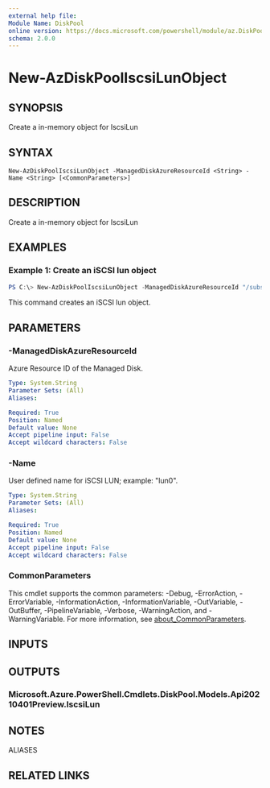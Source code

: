 ```yaml
---
external help file:
Module Name: DiskPool
online version: https://docs.microsoft.com/powershell/module/az.DiskPool/new-AzDiskPoolIscsiLunObject
schema: 2.0.0
---
```


# New-AzDiskPoolIscsiLunObject

## SYNOPSIS
Create a in-memory object for IscsiLun

## SYNTAX

```
New-AzDiskPoolIscsiLunObject -ManagedDiskAzureResourceId <String> -Name <String> [<CommonParameters>]
```

## DESCRIPTION
Create a in-memory object for IscsiLun

## EXAMPLES

### Example 1: Create an iSCSI lun object
```powershell
PS C:\> New-AzDiskPoolIscsiLunObject -ManagedDiskAzureResourceId "/subscriptions/eff9fadd-6918-4253-b667-c39271e7435c/resourceGroups/storagepool-rg-test/providers/Microsoft.Compute/disks/disk-pool-disk-1" -Name 'lun0'

```

This command creates an iSCSI lun object.

## PARAMETERS

### -ManagedDiskAzureResourceId
Azure Resource ID of the Managed Disk.

```yaml
Type: System.String
Parameter Sets: (All)
Aliases:

Required: True
Position: Named
Default value: None
Accept pipeline input: False
Accept wildcard characters: False
```

### -Name
User defined name for iSCSI LUN; example: "lun0".

```yaml
Type: System.String
Parameter Sets: (All)
Aliases:

Required: True
Position: Named
Default value: None
Accept pipeline input: False
Accept wildcard characters: False
```

### CommonParameters
This cmdlet supports the common parameters: -Debug, -ErrorAction, -ErrorVariable, -InformationAction, -InformationVariable, -OutVariable, -OutBuffer, -PipelineVariable, -Verbose, -WarningAction, and -WarningVariable. For more information, see [about_CommonParameters](http://go.microsoft.com/fwlink/?LinkID=113216).

## INPUTS

## OUTPUTS

### Microsoft.Azure.PowerShell.Cmdlets.DiskPool.Models.Api20210401Preview.IscsiLun

## NOTES

ALIASES

## RELATED LINKS


